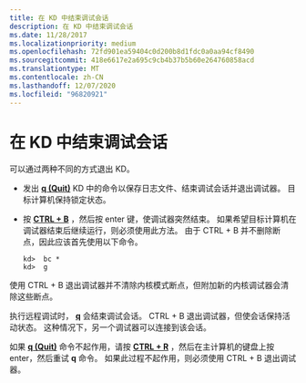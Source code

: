 ```yaml
---
title: 在 KD 中结束调试会话
description: 在 KD 中结束调试会话
ms.date: 11/28/2017
ms.localizationpriority: medium
ms.openlocfilehash: 72fd901ea59404c0d200b8d1fdc0a0aa94cf8490
ms.sourcegitcommit: 418e6617e2a695c9cb4b37b5b60e264760858acd
ms.translationtype: MT
ms.contentlocale: zh-CN
ms.lasthandoff: 12/07/2020
ms.locfileid: "96820921"
---
```

# <a name="ending-a-debugging-session-in-kd"></a>在 KD 中结束调试会话


可以通过两种不同的方式退出 KD。

-   发出 [**q (Quit)**](q--qq--quit-.md) KD 中的命令以保存日志文件、结束调试会话并退出调试器。 目标计算机保持锁定状态。

-   按 [**CTRL + B**](ctrl-b--quit-local-debugger-.md) ，然后按 enter 键，使调试器突然结束。 如果希望目标计算机在调试器结束后继续运行，则必须使用此方法。 由于 CTRL + B 并不删除断点，因此应该首先使用以下命令。

    ```dbgcmd
    kd>  bc *
    kd>  g
    ```

使用 CTRL + B 退出调试器并不清除内核模式断点，但附加新的内核调试器会清除这些断点。

执行远程调试时， [**q**](q--qq--quit-.md) 会结束调试会话。 CTRL + B 退出调试器，但使会话保持活动状态。 这种情况下，另一个调试器可以连接到该会话。

如果 [**q (Quit)**](q--qq--quit-.md) 命令不起作用，请按 [**CTRL + R**](ctrl-r--re-synchronize-.md) ，然后在主计算机的键盘上按 enter，然后重试 **q** 命令。 如果此过程不起作用，则必须使用 CTRL + B 退出调试器。

 

 





